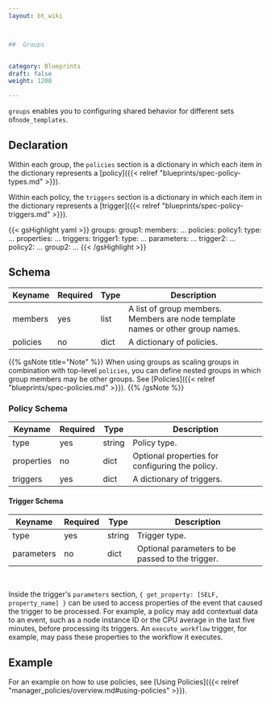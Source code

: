 ```yaml
---
layout: bt_wiki



##  Groups


category: Blueprints
draft: false
weight: 1200

---
```


`groups` enables you to configuring shared behavior for different sets of`node_templates`.

## Declaration

Within each group, the `policies` section is a dictionary in which each item in the dictionary represents a [policy]({{< relref "blueprints/spec-policy-types.md" >}}).

Within each policy, the `triggers` section is a dictionary in which each item in the dictionary represents a [trigger]({{< relref "blueprints/spec-policy-triggers.md" >}}).

{{< gsHighlight  yaml >}}
groups:
  group1:
    members: ...
    policies:
      policy1:
        type: ...
        properties:
          ...
        triggers:
          trigger1:
            type: ...
            parameters: ...
          trigger2:
            ...
      policy2:
        ...
  group2:
    ...
{{< /gsHighlight >}}


## Schema

Keyname     | Required | Type        | Description
----------- | -------- | ----        | -----------
members     | yes      | list        | A list of group members. Members are node template names or other group names.
policies    | no       | dict        | A dictionary of policies.

{{% gsNote title="Note" %}}
When using groups as scaling groups in combination with top-level `policies`, you can define nested groups in which group members may be other groups.
See [Policies]({{< relref "blueprints/spec-policies.md" >}}).
{{% /gsNote %}}

### Policy Schema

Keyname     | Required | Type        | Description
----------- | -------- | ----        | -----------
type        | yes      | string      | Policy type.
properties  | no       | dict        | Optional properties for configuring the policy.
triggers    | yes      | dict        | A dictionary of triggers.

#### Trigger Schema

Keyname     | Required | Type        | Description
----------- | -------- | ----        | -----------
type        | yes      | string      | Trigger type.
parameters  | no       | dict        | Optional parameters to be passed to the trigger.

<br>

Inside the trigger's `parameters` section, `{ get_property: [SELF, property_name] }` can be used to access properties of the event that caused the trigger to be processed. For example, a policy may add contextual data to an event, such as a node instance ID or the CPU average in the last five minutes, before processing its triggers. An `execute_workflow` trigger, for example, may pass these properties to the workflow it executes.

## Example

For an example on how to use policies, see [Using Policies]({{< relref "manager_policies/overview.md#using-policies" >}}).
